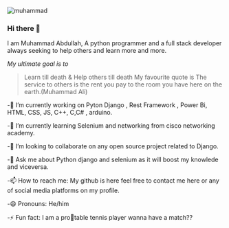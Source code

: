 ![muhammad](https://github.com/BSSE23087/BSSE23087/assets/96386140/22268a8d-036e-4883-b2c7-1d6c84b8b748)



### Hi there 👋
I am Muhammad Abdullah, A python programmer and a full stack developer always seeking to help others and learn more and more. 

*My ultimate goal is to*
>Learn till death 
     &
>Help others till death
My favourite quote is 
>The service to others is the rent you pay to the room you have here on the earth.(Muhammad Ali)

-🔭 I’m currently working on Pyton Django , Rest Framework , Power Bi, HTML, CSS, JS, C++, C,C# , arduino.



-🌱 I’m currently learning Selenium and networking from cisco networking academy.



-👯 I’m looking to collaborate on any open source project related to Django.


-💬 Ask me about Python django and selenium as it will boost my knowlede and viceversa.


-📫 How to reach me: My github is here feel free to contact me here or any of social media platforms on my profile.


-😄 Pronouns: He/him


-⚡ Fun fact: I am a pro🥇table tennis player wanna have a match??
